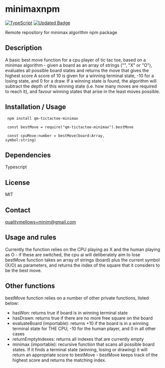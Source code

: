 # minimaxnpm

[![TypeScript](https://badges.frapsoft.com/typescript/code/typescript.svg?v=101)](https://github.com/ellerbrock/typescript-badges/)
[![Updated Badge](https://badges.pufler.dev/updated/jameshallam93/minimaxnpm)](https://badges.pufler.dev)

Remote repository for minimax algorithm npm package

## Description
A basic best move function for a cpu player of tic tac toe, based on a minimax algorithm - given a board as an array of strings ("", "X" or "O"), evaluates all possible board states and returns the move that gives the highest score
A score of 10 is given for a winning terminal state, -10 for a losing state, and 0 for a draw. If a winning state is found, the algorithm will subtract the depth of this winning state (i.e. how many moves are required to reach it), and favour winning states that arise in the least moves possible.

## Installation / Usage
<code> npm install qm-tictactoe-minimax </code>

<code> const bestMove = require("qm-tictactoe-minimax").bestMove </code>

<code> const cpuMove:number = bestMove(board:Array<string>, symbol:string)</code>

## Dependencies
Typescript

## License
MIT

## Contact
qualitymellows+minim@gmail.com

## Usage and rules
Currently the function relies on the CPU playing as X and the human playing as O - if these are switched, the cpu ai will deliberately aim to lose
bestMove function takes an array of strings (board) plus the current symbol (X/O) as parameters, and returns the index of the square that it considers to be the best move.

## Other functions
bestMove function relies on a number of other private functions, listed below:
- hasWon: returns true if board is in winning terminal state
- hasDrawn: returns true if there are no more free square on the board
- evaluateBoard (importable): returns +10 if the board is in a winning terminal state for THE CPU, -10 for the human player, and 0 in all other cases
- returnEmptyIndexes: returns all indexes that are currently empty
- minimax (importable): recursive function that scans all possible board states. If it finds a terminal state (winning, losing or drawing) it will return an appropriate score to bestMove - bestMove keeps track of the highest score and returns the matching index.
